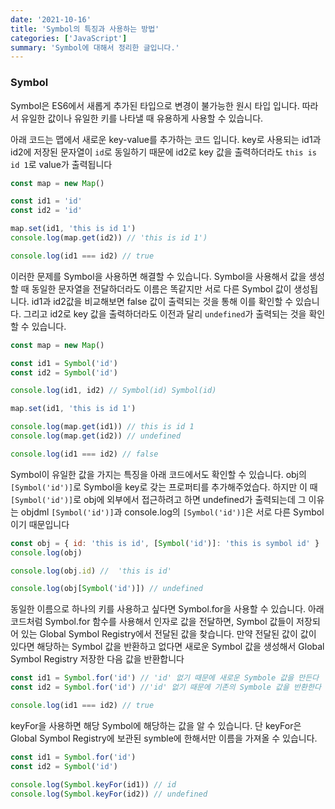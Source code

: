 ```yaml
---
date: '2021-10-16'
title: 'Symbol의 특징과 사용하는 방법'
categories: ['JavaScript']
summary: 'Symbol에 대해서 정리한 글입니다.'
---
```


### Symbol

Symbol은 ES6에서 새롭게 추가된 타입으로 변경이 불가능한 원시 타입 입니다. 따라서 유일한 값이나 유일한 키를 나타낼 때 유용하게 사용할 수 있습니다.

아래 코드는 맵에서 새로운 key-value를 추가하는 코드 입니다. key로 사용되는 id1과 id2에 저장된 문자열이 `id`로 동일하기 때문에 id2로 key 값을 출력하더라도 `this is id 1`로 value가 출력됩니다

```js
const map = new Map()

const id1 = 'id'
const id2 = 'id'

map.set(id1, 'this is id 1')
console.log(map.get(id2)) // 'this is id 1')

console.log(id1 === id2) // true
```

이러한 문제를 Symbol을 사용하면 해결할 수 있습니다. Symbol을 사용해서 값을 생성할 때 동일한 문자열을 전달하더라도 이름은 똑같지만 서로 다른 Symbol 값이 생성됩니다. id1과 id2값을 비교해보면 false 값이 출력되는 것을 통해 이를 확인할 수 있습니다. 그리고 id2로 key 값을 출력하더라도 이전과 달리 `undefined`가 출력되는 것을 확인할 수 있습니다.

```js
const map = new Map()

const id1 = Symbol('id')
const id2 = Symbol('id')

console.log(id1, id2) // Symbol(id) Symbol(id)

map.set(id1, 'this is id 1')

console.log(map.get(id1)) // this is id 1
console.log(map.get(id2)) // undefined

console.log(id1 === id2) // false
```

Symbol이 유일한 값을 가지는 특징을 아래 코드에서도 확인할 수 있습니다. obj의 `[Symbol('id')]`로 Symbol을 key로 갖는 프로퍼티를 추가해주었습다. 하지만 이 때 `[Symbol('id')]`로 obj에 외부에서 접근하려고 하면 undefined가 출력되는데 그 이유는 objdml `[Symbol('id')]`과 console.log의 `[Symbol('id')]`은 서로 다른 Symbol이기 때문입니다

```js
const obj = { id: 'this is id', [Symbol('id')]: 'this is symbol id' }
console.log(obj)

console.log(obj.id) //  'this is id'

console.log(obj[Symbol('id')]) // undefined
```

동일한 이름으로 하나의 키를 사용하고 싶다면 Symbol.for을 사용할 수 있습니다. 아래 코드처럼 Symbol.for 함수를 사용해서 인자로 값을 전달하면, Symbol 값들이 저장되어 있는 Global Symbol Registry에서 전달된 값을 찾습니다. 만약 전달된 값이 값이 있다면 해당하는 Symbol 값을 반환하고 없다면 새로운 Symbol 값을 생성해서 Global Symbol Registry 저장한 다음 값을 반환합니다

```js
const id1 = Symbol.for('id') // 'id' 없기 때문에 새로운 Symbole 값을 만든다
const id2 = Symbol.for('id') //'id' 없기 때문에 기존의 Symbole 값을 반환한다

console.log(id1 === id2) // true
```

keyFor을 사용하면 해당 Symbol에 해당하는 값을 알 수 있습니다. 단 keyFor은 Global Symbol Registry에 보관된 symble에 한해서만 이름을 가져올 수 있습니다.

```js
const id1 = Symbol.for('id')
const id2 = Symbol('id')

console.log(Symbol.keyFor(id1)) // id
console.log(Symbol.keyFor(id2)) // undefined
```
